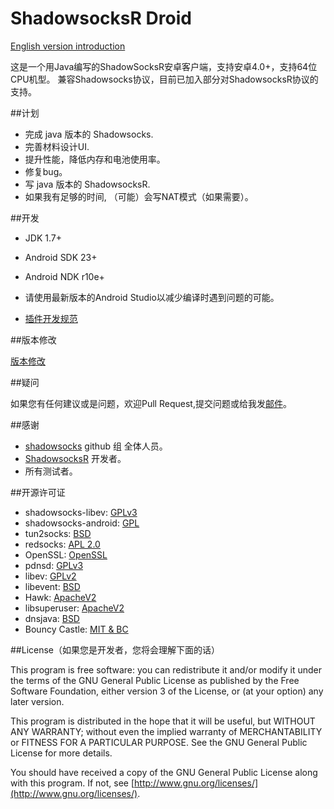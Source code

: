 # ShadowsocksR Droid

[English version introduction](https://github.com/KagayamaKaede/ShadowsocksRDroid)

这是一个用Java编写的ShadowSocksR安卓客户端，支持安卓4.0+，支持64位CPU机型。
兼容Shadowsocks协议，目前已加入部分对ShadowsocksR协议的支持。

##计划

* 完成 java 版本的 Shadowsocks.
* 完善材料设计UI.
* 提升性能，降低内存和电池使用率。
* 修复bug。
* 写 java 版本的 ShadowsocksR.
* 如果我有足够的时间, （可能）会写NAT模式（如果需要）。

##开发

* JDK 1.7+
* Android SDK 23+
* Android NDK r10e+

* 请使用最新版本的Android Studio以减少编译时遇到问题的可能。

* [插件开发规范](https://github.com/KagayamaKaede/ShadowsocksRDroid/blob/master/PluginDevSpec.md)

##版本修改

[版本修改](https://github.com/KagayamaKaede/ShadowsocksRDroid/blob/master/CHANGE.md)

##疑问

如果您有任何建议或是问题，欢迎Pull Request,提交问题或给我发[邮件](mailto:kagayamakaede@gmail.com)。

##感谢

* [shadowsocks](https://github.com/shadowsocks "shadowsocks github 组") github 组 全体人员。
* [ShadowsocksR](https://github.com/breakwa11) 开发者。
* 所有测试者。

##开源许可证

* shadowsocks-libev: [GPLv3](https://github.com/shadowsocks/shadowsocks-libev/blob/master/LICENSE)
* shadowsocks-android: [GPL](http://www.gnu.org/licenses/)
* tun2socks: [BSD](https://github.com/shadowsocks/shadowsocks-android/blob/master/src/main/jni/badvpn/COPYING)
* redsocks: [APL 2.0](https://github.com/shadowsocks/shadowsocks-android/blob/master/src/main/jni/redsocks/README)
* OpenSSL: [OpenSSL](https://github.com/shadowsocks/shadowsocks-android/blob/master/src/main/jni/openssl/NOTICE)
* pdnsd: [GPLv3](https://github.com/shadowsocks/shadowsocks-android/blob/master/src/main/jni/pdnsd/COPYING)
* libev: [GPLv2](https://github.com/shadowsocks/shadowsocks-android/blob/master/src/main/jni/libev/LICENSE)
* libevent: [BSD](https://github.com/shadowsocks/shadowsocks-android/blob/master/src/main/jni/libevent/LICENSE)
* Hawk: [ApacheV2](https://github.com/orhanobut/hawk/blob/master/LICENSE)
* libsuperuser: [ApacheV2](https://github.com/Chainfire/libsuperuser/blob/master/LICENSE)
* dnsjava: [BSD](https://github.com/dnsjava/dnsjava/blob/master/LICENSE)
* Bouncy Castle: [MIT & BC](https://bouncycastle.org/license.html)

##License（如果您是开发者，您将会理解下面的话）

This program is free software: you can redistribute it and/or modify it under the terms of the GNU General Public License as published by the Free Software Foundation, either version 3 of the License, or (at your option) any later version.

This program is distributed in the hope that it will be useful, but WITHOUT ANY WARRANTY; without even the implied warranty of MERCHANTABILITY or FITNESS FOR A PARTICULAR PURPOSE. See the GNU General Public License for more details.

You should have received a copy of the GNU General Public License along with this program. If not, see [http://www.gnu.org/licenses/](http://www.gnu.org/licenses/).